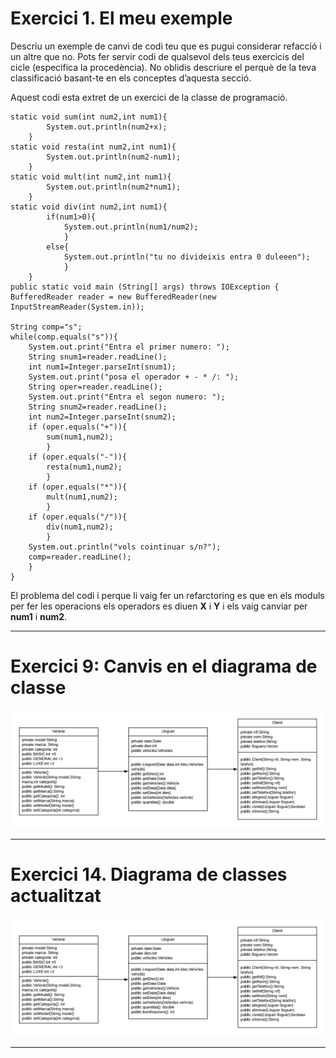 # Exercici 1. El meu exemple

Descriu un exemple de canvi de codi teu que es pugui considerar refacció i un altre que no. Pots fer servir codi de qualsevol dels teus exercicis del cicle (especifica la procedència). No oblidis descriure el perquè de la teva classificació basant-te en els conceptes d’aquesta secció.


Aquest codi esta extret de un exercici de la classe de programació.

    static void sum(int num2,int num1){
            System.out.println(num2+x);
        }
    static void resta(int num2,int num1){
            System.out.println(num2-num1);
        }
    static void mult(int num2,int num1){
            System.out.println(num2*num1);
        }
    static void div(int num2,int num1){
            if(num1>0){
                System.out.println(num1/num2);
                }
            else{
                System.out.println("tu no divideixis entra 0 duleeen");
                }
        }
    public static void main (String[] args) throws IOException {
    BufferedReader reader = new BufferedReader(new InputStreamReader(System.in));

    String comp="s";
    while(comp.equals("s")){
        System.out.print("Entra el primer numero: ");
        String snum1=reader.readLine();
        int num1=Integer.parseInt(snum1);
        System.out.print("posa el operador + - * /: ");
        String oper=reader.readLine();
        System.out.print("Entra el segon numero: ");
        String snum2=reader.readLine();
        int num2=Integer.parseInt(snum2);
        if (oper.equals("+")){
            sum(num1,num2);
            }
        if (oper.equals("-")){
            resta(num1,num2);
            }
        if (oper.equals("*")){
            mult(num1,num2);
            }
        if (oper.equals("/")){
            div(num1,num2);
            }
        System.out.println("vols cointinuar s/n?");
        comp=reader.readLine();
        }
    }

El problema del codi i perque li vaig fer un refarctoring es que en els moduls per fer les operacions els operadors es diuen **X** i **Y** i els vaig canviar per **num1** i **num2**.

***

# Exercici 9: Canvis en el diagrama de classe
![DiagramaUML](media/UMLex9.png)

***
# Exercici 14. Diagrama de classes actualitzat
![DiagramaUML](media/UMLex14.png)

***








